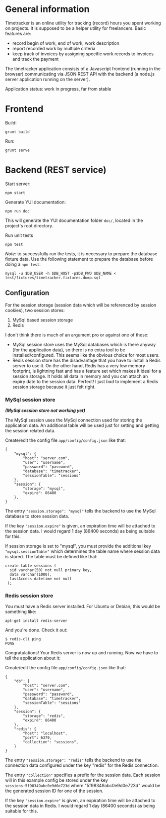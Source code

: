 General information
===================

Timetracker is an online utility for tracking (record) hours you spent working on projects. It is supposed to be a helper utility for freelancers. Basic features are:

* record begin of work, end of work, work description
* report recorded work by multiple criteria
* keep track of invoices by assigning specific work records to invoices and track the payment

The timetracker application consists of a Javascript frontend (running in the browser)
communicating via JSON REST API with the backend (a node.js server application running on the server).

Application status: work in progress, far from stable

Frontend
========

Build:

    grunt build

Run:

    grunt serve


Backend (REST service)
======================

Start server:

    npm start

Generate YUI documentation:

    npm run doc

This will generate the YUI documentation folder `doc/`, located in the project's root directory.

Run unit tests

    npm test

*Note:* to successfully run the tests, it is necessary to prepare the database fixture data.
Use the following statement to prepare the database before doing a `npm test`:

    mysql -u $DB_USER -h $DB_HOST -p$DB_PWD $DB_NAME < test/fixtures/timetracker.fixtures.dump.sql

Configuration
-------------

For the session storage (session data which will be referenced by session cookies), two session stores:

  1. MySql based session storage
  2. Redis

I don't think there is much of an argument pro or against one of these:

* MySql session store uses the MySql databases which is there anyway (for the application data),
so there is no extra tool to be installed/configured. This seems like the obvious choice for most users.
* Redis session store has the disadvantage that you have to install a Redis server to use it.
On the other hand, Redis has a very low memory footprint,
is lightning fast and has a feature set which makes it ideal for a session storage.
It holds all data in memory and you can attach an expiry date to the session data.
Perfect! I just *had* to implement a Redis session storage because it just felt right.

### MySql session store

***(MySql session store not working yet)***

The MySql session uses the MySql connection used for storing the application data.
An additional table will be used just for setting and getting the session related data.

Create/edit the config file `app/config/config.json` like that:

```
{
    "mysql": {
		"host": "server.com",
		"user": "username",
		"password": "password",
		"database": "timetracker",
		"sessionTable": "sessions"
	},
	"session": {
		"storage": "mysql",
		"expire": 86400
	},
}
```

The entry `"session.storage": "mysql"` tells the backend to use the MySql database to store
session data.

If the key `"session.expire"` is given, an expiration time will be attached to the session data.
I would regard 1 day (86400 seconds) as being suitable for this.

If session storage is set to "mysql",  you must provide the additional key `"mysql.sessionTable"` which determines
the table name where session data is stored. The table must be defined like that:

```
create table sessions (
  sid varchar(50) not null primary key,
  data varchar(1000),
  lastAccess datetime not null
 );
```



### Redis session store

You must have a Redis server installed. For Ubuntu or Debian, this would be something like:

    apt-get install redis-server

And you're done. Check it out:

    $ redis-cli ping
    PONG

Congratulations! Your Redis server is now up and running. Now we have to tell the application about it:

Create/edit the config file `app/config/config.json` like that:

```
{
	"db": {
		"host": "server.com",
		"user": "username",
		"password": "password",
		"database": "timetracker",
		"sessionTable": "sessions"
	},
	"session": {
		"storage": "redis",
		"expire": 86400
	},
	"redis": {
		"host": "localhost",
		"port": 6379,
		"collection": "sessions",
	}
}
```

The entry `"session.storage": "redis"` tells the backend to use the connection data
configured under the key "redis" for the Redis connection.

The entry `"collection"` specifies a prefix for the session data.
Each session will in this example config be stored under the key `sessions:5f98349abc0e9d0e723d`
where "5f98349abc0e9d0e723d" would  be the generated session ID for one of the session.

If the key `"session.expire"` is given, an expiration time will be attached to the session data in Redis.
I would regard 1 day (86400 seconds) as being suitable for this.
